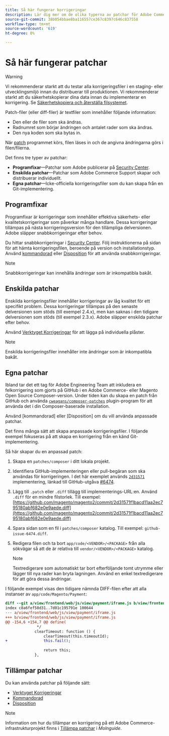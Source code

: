 ```yaml
---
title: Så här fungerar korrigeringar
description: Lär dig mer om de olika typerna av patchar för Adobe Commerce och Magento Open Source och hur de fungerar.
source-git-commit: 38b054bbae8ba116557ce367c8397c646c837558
workflow-type: tm+mt
source-wordcount: '619'
ht-degree: 0%

---
```



# Så här fungerar patchar

>[!WARNING]
>
>Vi rekommenderar starkt att du testar alla korrigeringsfiler i en staging- eller utvecklingsmiljö innan du distribuerar till produktionen. Vi rekommenderar starkt att du säkerhetskopierar dina data innan du implementerar en korrigering. Se [Säkerhetskopiera och återställa filsystemet](https://devdocs.magento.com/guides/v2.4/install-gde/install/cli/install-cli-backup.html).

Patch-filer (eller diff-filer) är textfiler som innehåller följande information:

- Den eller de filer som ska ändras.
- Radnumret som börjar ändringen och antalet rader som ska ändras.
- Den nya koden som ska bytas in.

När [patch](https://en.wikipedia.org/wiki/Patch_(Unix)) programmet körs, filen läses in och de angivna ändringarna görs i filen/filerna.

Det finns tre typer av patchar:

- **Programfixar**—Patchar som Adobe publicerar på [Security Center](https://magento.com/security/patches).
- **Enskilda patchar**—Patchar som Adobe Commerce Support skapar och distribuerar individuellt.
- **Egna patchar**—Icke-officiella korrigeringsfiler som du kan skapa från en Git-implementering.

## Programfixar

Programfixar är korrigeringar som innehåller effektiva säkerhets- eller kvalitetskorrigeringar som påverkar många handlare. Dessa korrigeringar tillämpas på nästa korrigeringsversion för den tillämpliga delversionen. Adobe släpper snabbkorrigeringar efter behov.

Du hittar snabbkorrigeringar i [Security Center](https://magento.com/security/patches). Följ instruktionerna på sidan för att hämta korrigeringsfilen, beroende på version och installationstyp. Använd [kommandorad](../patches/apply.md#) eller [Disposition](../patches/apply.md) för att använda snabbkorrigeringar.

>[!NOTE]
>
>Snabbkorrigeringar kan innehålla ändringar som är inkompatibla bakåt.

## Enskilda patchar

Enskilda korrigeringsfiler innehåller korrigeringar av låg kvalitet för ett specifikt problem. Dessa korrigeringar tillämpas på den senaste delversionen som stöds (till exempel 2.4.x), men kan saknas i den tidigare delversionen som stöds (till exempel 2.3.x). Adobe släpper enskilda patchar efter behov.

Använd [Verktyget Korrigeringar](https://devdocs.magento.com/quality-patches/tool.html) för att lägga på individuella plåster.

>[!NOTE]
>
>Enskilda korrigeringsfiler innehåller inte ändringar som är inkompatibla bakåt.

## Egna patchar

Ibland tar det ett tag för Adobe Engineering Team att inkludera en felkorrigering som gjorts på GitHub i en Adobe Commerce- eller Magento Open Source Composer-version. Under tiden kan du skapa en patch från GitHub och använda [`cweagans/composer-patches`](https://github.com/cweagans/composer-patches/) plugin-program för att använda det i din Composer-baserade installation.

Använd [kommandorad] eller [Disposition] om du vill använda anpassade patchar.

Det finns många sätt att skapa anpassade korrigeringsfiler. I följande exempel fokuseras på att skapa en korrigering från en känd Git-implementering.

Så här skapar du en anpassad patch:

1. Skapa en `patches/composer` i ditt lokala projekt.
1. Identifiera GitHub-implementeringen eller pull-begäran som ska användas för korrigeringen. I det här exemplet används [`2d31571`](https://github.com/magento/magento2/commit/2d31571f1bacd11aa2ec795180abf682e0e9aede) implementering, länkad till GitHub-utgåva [#6474](https://github.com/magento/magento2/issues/6474).
1. Lägg till `.patch` eller `.diff` tillägg till implementerings-URL:en. Använd `.diff` för en mindre filstorlek. Till exempel: [https://github.com/magento/magento2/commit/2d31571f1bacd11aa2ec795180abf682e0e9aede.diff](https://github.com/magento/magento2/commit/2d31571f1bacd11aa2ec795180abf682e0e9aede.diff)
1. Spara sidan som en fil i `patches/composer` katalog. Till exempel: `github-issue-6474.diff`.
1. Redigera filen och ta bort `app/code/<VENDOR>/<PACKAGE>` från alla sökvägar så att de är relativa till `vendor/<VENDOR>/<PACKAGE>` katalog.

   >[!NOTE]
   >
   >Textredigerare som automatiskt tar bort efterföljande tomt utrymme eller lägger till nya rader kan bryta lagningen. Använd en enkel textredigerare för att göra dessa ändringar.

I följande exempel visas den tidigare nämnda DIFF-filen efter att alla instanser av `app/code/Magento/Payment`:

```diff
diff --git a/view/frontend/web/js/view/payment/iframe.js b/view/frontend/web/js/view/payment/iframe.js
index c8a6fef58d31..7d01c195791e 100644
--- a/view/frontend/web/js/view/payment/iframe.js
+++ b/view/frontend/web/js/view/payment/iframe.js
@@ -154,6 +154,7 @@ define(
              */
             clearTimeout: function () {
                 clearTimeout(this.timeoutId);
+                this.fail();
 
                 return this;
             },
```

## Tillämpar patchar

Du kan använda patchar på följande sätt:

- [Verktyget Korrigeringar](https://devdocs.magento.com/quality-patches/tool.html)
- [Kommandorad](../patches/apply.md#command-line)
- [Disposition](../patches/apply.md#composer)

>[!NOTE]
>
>Information om hur du tillämpar en korrigering på ett Adobe Commerce-infrastrukturprojekt finns i [Tillämpa patchar](https://devdocs.magento.com/cloud/project/project-patch.html) i _Molnguide_.
